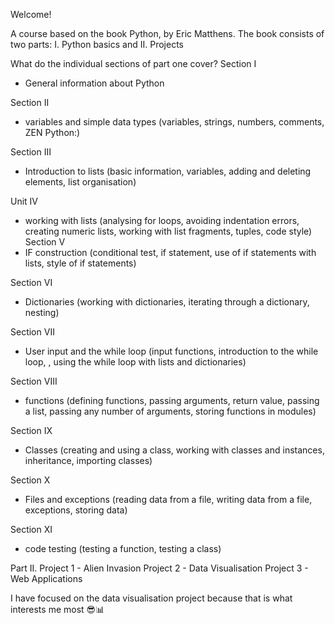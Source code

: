 Welcome!

A course based on the book Python, by Eric Matthens.
The book consists of two parts: I. Python basics and II. Projects


What do the individual sections of part one cover?
Section I 
- General information about Python

Section II 
- variables and simple data types (variables, strings, numbers, comments, ZEN Python:)

Section III 
- Introduction to lists (basic information, variables, adding and deleting elements, list organisation)

Unit IV 
- working with lists (analysing for loops, avoiding indentation errors, creating numeric lists, working with list fragments, tuples, code style)
Section V 
- IF construction (conditional test, if statement, use of if statements with lists, style of if statements)

Section VI
- Dictionaries (working with dictionaries, iterating through a dictionary, nesting)

Section VII
- User input and the while loop (input functions, introduction to the while loop, , using the while loop with lists and dictionaries)

Section VIII
- functions (defining functions, passing arguments, return value, passing a list, passing any number of arguments, storing functions in modules)

Section IX
- Classes (creating and using a class, working with classes and instances, inheritance, importing classes)

Section X
- Files and exceptions (reading data from a file, writing data from a file, exceptions, storing data)

Section XI
- code testing (testing a function, testing a class)

Part II.
Project 1 - Alien Invasion
Project 2 - Data Visualisation
Project 3 - Web Applications

I have focused on the data visualisation project because that is what interests me most 😎📊
